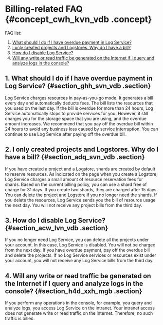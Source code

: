# Billing-related FAQ {#concept_cwh_kvn_vdb .concept}

FAQ list:

1.  [What should I do if I have overdue payment in Log Service?](#)
2.  [I only created projects and Logstores. Why do I have a bill?](#)
3.  [How do I disable Log Service?](#)
4.  [Will any write or read traffic be generated on the Internet if I query and analyze logs in the console?](#)

## 1. What should I do if I have overdue payment in Log Service? {#section_ghh_svn_vdb .section}

Log Service charges resources in pay-as-you-go mode. It generates a bill every day and automatically deducts fees. The bill lists the resources that you used on the last day. If the bill is overdue for more than 24 hours, Log Service automatically stops to provide services for you. However, it still charges you for the storage space that you are using, and the overdue amount increases. We recommend that you pay off the overdue bill within 24 hours to avoid any business loss caused by service interruption. You can continue to use Log Service after paying off the overdue bill.

## 2. I only created projects and Logstores. Why do I have a bill? {#section_adq_svn_vdb .section}

If you have created a project and a Logstore, shards are created by default to reserve resources. As indicated on the page when you create a Logstore, Log Service charges a small amount of resource reservation fees for shards. Based on the current billing policy, you can use a shard free of charge for 31 days. If you create two shards, they are charged after 15 days. You can delete the project and Logstore if you no longer need the shards. If you delete the resources, Log Service sends you the bill of resource usage the next day. You will not receive any project bills from the third day.

## 3. How do I disable Log Service? {#section_acw_lvn_vdb .section}

If you no longer need Log Service, you can delete all the projects under your account. In this case, Log Service is disabled. You will not be charged from the next day. If you have overdue payment, pay off the overdue bill and delete the projects. If no Log Service services or resources exist under your account, you will not receive any Log Service bills from the third day.

## 4. Will any write or read traffic be generated on the Internet if I query and analyze logs in the console? {#section_h4d_xxh_mgb .section}

If you perform any operations in the console, for example, you query and analyze logs, you access Log Service on the intranet. Your intranet access does not generate write or read traffic on the Internet. Therefore, no such traffic is billed.

